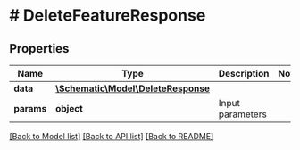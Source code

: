 # # DeleteFeatureResponse

## Properties

Name | Type | Description | Notes
------------ | ------------- | ------------- | -------------
**data** | [**\Schematic\Model\DeleteResponse**](DeleteResponse.md) |  |
**params** | **object** | Input parameters |

[[Back to Model list]](../../README.md#models) [[Back to API list]](../../README.md#endpoints) [[Back to README]](../../README.md)

